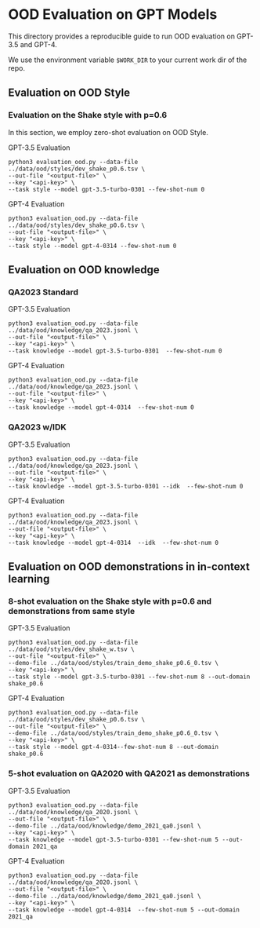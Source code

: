 # OOD Evaluation on GPT Models

This directory provides a reproducible guide to run OOD evaluation on GPT-3.5 and GPT-4. 

We use the environment variable `$WORK_DIR` to your current work dir of the repo.

## Evaluation on OOD Style

### Evaluation on the Shake style with p=0.6
In this section, we employ zero-shot evaluation on OOD Style.

GPT-3.5 Evaluation
```
python3 evaluation_ood.py --data-file ../data/ood/styles/dev_shake_p0.6.tsv \
--out-file "<output-file>" \
--key "<api-key>" \
--task style --model gpt-3.5-turbo-0301 --few-shot-num 0
```

GPT-4 Evaluation
```
python3 evaluation_ood.py --data-file ../data/ood/styles/dev_shake_p0.6.tsv \
--out-file "<output-file>" \
--key "<api-key>" \
--task style --model gpt-4-0314 --few-shot-num 0
 ```


## Evaluation on OOD knowledge
### QA2023 Standard
GPT-3.5 Evaluation
```
python3 evaluation_ood.py --data-file ../data/ood/knowledge/qa_2023.jsonl \
--out-file "<output-file>" \
--key "<api-key>" \
--task knowledge --model gpt-3.5-turbo-0301  --few-shot-num 0

```

GPT-4 Evaluation
```
python3 evaluation_ood.py --data-file ../data/ood/knowledge/qa_2023.jsonl \
--out-file "<output-file>" \
--key "<api-key>" \
--task knowledge --model gpt-4-0314  --few-shot-num 0
```

### QA2023 w/IDK
GPT-3.5 Evaluation
```
python3 evaluation_ood.py --data-file ../data/ood/knowledge/qa_2023.jsonl \
--out-file "<output-file>" \
--key "<api-key>" \
--task knowledge --model gpt-3.5-turbo-0301 --idk  --few-shot-num 0

```

GPT-4 Evaluation
```
python3 evaluation_ood.py --data-file ../data/ood/knowledge/qa_2023.jsonl \
--out-file "<output-file>" \
--key "<api-key>" \
--task knowledge --model gpt-4-0314  --idk  --few-shot-num 0
```

## Evaluation on OOD demonstrations in in-context learning

### 8-shot evaluation on the Shake style with p=0.6 and demonstrations from same style

GPT-3.5 Evaluation
```
python3 evaluation_ood.py --data-file ../data/ood/styles/dev_shake_w.tsv \
--out-file "<output-file>" \
--demo-file ../data/ood/styles/train_demo_shake_p0.6_0.tsv \
--key "<api-key>" \
--task style --model gpt-3.5-turbo-0301 --few-shot-num 8 --out-domain shake_p0.6
```

GPT-4 Evaluation
```
python3 evaluation_ood.py --data-file ../data/ood/styles/dev_shake_p0.6.tsv \
--out-file "<output-file>" \
--demo-file ../data/ood/styles/train_demo_shake_p0.6_0.tsv \
--key "<api-key>" \
--task style --model gpt-4-0314--few-shot-num 8 --out-domain shake_p0.6
```

### 5-shot evaluation on QA2020 with QA2021 as demonstrations
GPT-3.5 Evaluation
```
python3 evaluation_ood.py --data-file ../data/ood/knowledge/qa_2020.jsonl \
--out-file "<output-file>" \
--demo-file ../data/ood/knowledge/demo_2021_qa0.jsonl \
--key "<api-key>" \
--task knowledge --model gpt-3.5-turbo-0301 --few-shot-num 5 --out-domain 2021_qa 
```

GPT-4 Evaluation
```
python3 evaluation_ood.py --data-file ../data/ood/knowledge/qa_2020.jsonl \
--out-file "<output-file>" \
--demo-file ../data/ood/knowledge/demo_2021_qa0.jsonl \
--key "<api-key>" \
--task knowledge --model gpt-4-0314  --few-shot-num 5 --out-domain 2021_qa 
```

